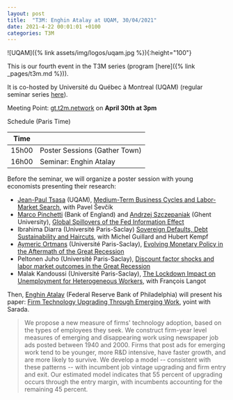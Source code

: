 ```yaml
---
layout: post
title:  "T3M: Enghin Atalay at UQAM, 30/04/2021"
date: 2021-4-22 00:01:01 +0100
categories: T3M
---
```



![UQAM]({% link assets/img/logos/uqam.jpg %}){:height="100"}

This is our fourth event in the T3M series (program [here]({% link _pages/t3m.md %})).
 
It is co-hosted by Université du Québec à Montreal (UQAM) (regular seminar series [here](https://economie.esg.uqam.ca/activites/seminaires-departementaux-internes/)).

Meeting Point: [gt.t2m.network](https://gt.t2m.network) on __April 30th at 3pm__

Schedule (Paris Time)

| Time  |                                |
| ----- | ------------------------------ |
| 15h00 | Poster Sessions (Gather Town)  |
| 16h00 | Seminar: Enghin Atalay         |


Before the seminar, we will organize a poster session with young economists presenting their research:
- [Jean-Paul Tsasa](http://sites.google.com/site/jeanpaultsasa) (UQAM), <u>Medium-Term Business Cycles and Labor-Market Search</u>, with Pavel Ševčík
- [Marco Pinchetti](https://sites.google.com/view/marcopinchetti/home) (Bank of England) and [Andrzej Szczepaniak](https://sites.google.com/view/aszczep/) (Ghent University), <u>Global Spillovers of the Fed Information Effect</u>
- Ibrahima Diarra (Université Paris-Saclay) <u>Sovereign Defaults, Debt Sustainability and Haircuts</u>, with Michel Guillard and Hubert Kempf 
- [Aymeric Ortmans](https://sites.google.com/view/aymericortmans/) (Université Paris-Saclay), <u>Evolving Monetary Policy in the Aftermath of the Great Recession</u>
- Peltonen Juho (Université Paris-Saclay), <u>Discount factor shocks and labor market outcomes in the Great Recession</u>
- Malak Kandoussi (Université Paris-Saclay), <u>The Lockdown Impact on Unemployment for Heterogeneous Workers</u>, with François Langot

Then, [Enghin Atalay](https://enghinatalay.github.io/) (Federal Reserve Bank of Philadelphia) will present his paper: <u>Firm Technology Upgrading Through Emerging Work</u>, yoint with Sarada.

> We propose a new measure of firms' technology adoption, based on the types of employees they seek. We construct firm-year level measures of emerging and disappearing work using newspaper job ads posted between 1940 and 2000. Firms that post ads for emerging work tend to be younger, more R&D intensive, have faster growth, and are more likely to survive. We develop a model -- consistent with these patterns -- with incumbent job vintage upgrading and firm entry and exit. Our estimated model indicates that 55 percent of upgrading occurs through the entry margin, with incumbents accounting for the remaining 45 percent.